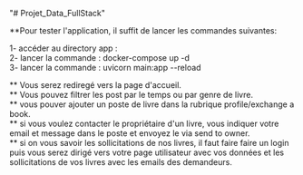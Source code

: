 "# Projet_Data_FullStack" 

**Pour tester l'application, il suffit de lancer les commandes suivantes: <br/>

1- accéder au directory app : <br/>
2- lancer la commande : docker-compose up -d <br/>
3- lancer la commande : uvicorn main:app --reload


** Vous serez rediregé vers la page d'accueil. <br/> 
** Vous pouvez filtrer les post par le temps ou par genre de livre. <br/>
** vous pouver ajouter un poste de livre dans la rubrique profile/exchange a book. <br/>
** si vous voulez contacter le propriétaire d'un livre, vous indiquer votre email et message dans le poste et envoyez le via send to owner. <br/>
** si on vous savoir les sollicitations de nos livres, il faut faire faire un login puis vous serez dirigé vers votre page utilisateur avec vos données et les sollicitations de vos livres avec les emails des demandeurs. 




